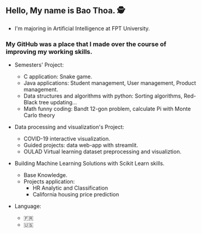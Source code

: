 ## Hello, My name is Bao Thoa. 🕵️
  * I'm majoring in Artificial Intelligence at FPT University.
  
### My GitHub was a place that I made over the course of improving my working skills.
  * Semesters' Project:<br />
    + C application: Snake game.<br />
    + Java applications: Student management, User management, Product management.<br />
    + Data structures and algorithms with python: Sorting algorithms, Red-Black tree updating...<br />
    + Math funny coding: Bandt 12-gon problem, calculate Pi with Monte Carlo theory <br />
  
  * Data processing and visualization's Project:<br/>
    + COVID-19 interactive visualization. <br/>
    + Guided projects: data web-app with streamlit. <br/>
    + OULAD Virtual learning dataset preprocessing and visualiztion.
  
  * Building Machine Learning Solutions with Scikit Learn skills. <br/>
    + Base Knowledge.
    + Projects application: 
      - HR Analytic and Classification
      - California housing price prediction 
  * Language:
    + :fr:
    + :us:
